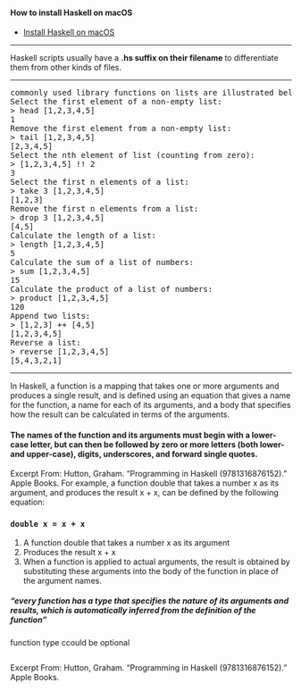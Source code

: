#### How to install Haskell on  macOS
 - [Install Haskell on macOS](https://medium.com/analytics-vidhya/install-haskell-on-macos-e5677ab620b5)
 
 

---

<p> Haskell scripts usually have a  <strong> .hs suffix on their filename </strong> to differentiate them from other kinds of files. </p>















---
<pre>
commonly used library functions on lists are illustrated below.
Select the first element of a non-empty list:
> head [1,2,3,4,5]
1
Remove the first element from a non-empty list:
> tail [1,2,3,4,5]
[2,3,4,5]
Select the nth element of list (counting from zero):
> [1,2,3,4,5] !! 2
3
Select the first n elements of a list:
> take 3 [1,2,3,4,5]
[1,2,3]
Remove the first n elements from a list:
> drop 3 [1,2,3,4,5]
[4,5]
Calculate the length of a list:
> length [1,2,3,4,5]
5
Calculate the sum of a list of numbers:
> sum [1,2,3,4,5]
15
Calculate the product of a list of numbers:
> product [1,2,3,4,5]
120
Append two lists:
> [1,2,3] ++ [4,5]
[1,2,3,4,5]
Reverse a list:
> reverse [1,2,3,4,5]
[5,4,3,2,1] 
</pre>


---












In Haskell, a function is a mapping that takes one or more arguments and produces a single result, and is defined using an equation that gives a name for the function, a name for each of its arguments, and a body that specifies how the result can be calculated in terms of the arguments.

<h4> The names of the function and its arguments must begin with a lower-case letter, but can then be followed by zero or more letters (both lower- and upper-case), digits, underscores, and forward single quotes. </h4>

Excerpt From: Hutton, Graham. “Programming in Haskell (9781316876152).” Apple Books. 
For example, 
a function double that takes a number x as its argument, and produces the result x + x, can be defined by the following equation:
 <br>
 ### `double x = x + x`
<ol>
  <li> A function double that takes a number x as its argument</li>
  <li> Produces the result x + x </li>
 <li> When a function is applied to actual arguments, the result is obtained by substituting these arguments into the body of the function in place of the argument names. </li>
</li>
</ol>

#####  “every function has a type that specifies the nature of its arguments and results, which is automatically inferred from the definition of the function”

  <p> function type ccould be optional </p>
  
  
  <p><img href="Resources/avgList.png"> </p>























Excerpt From: Hutton, Graham. “Programming in Haskell (9781316876152).” Apple Books. 
